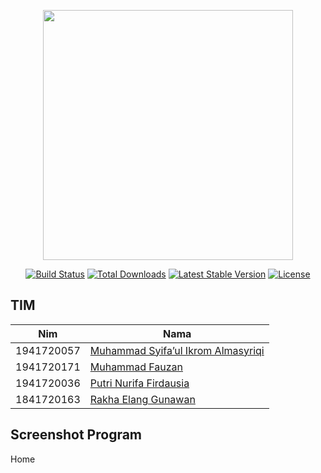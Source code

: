 <p align="center"><a href="https://laravel.com" target="_blank"><img src="https://raw.githubusercontent.com/laravel/art/master/logo-lockup/5%20SVG/2%20CMYK/1%20Full%20Color/laravel-logolockup-cmyk-red.svg" width="400"></a></p>

<p align="center">
<a href="https://travis-ci.org/laravel/framework"><img src="https://travis-ci.org/laravel/framework.svg" alt="Build Status"></a>
<a href="https://packagist.org/packages/laravel/framework"><img src="https://img.shields.io/packagist/dt/laravel/framework" alt="Total Downloads"></a>
<a href="https://packagist.org/packages/laravel/framework"><img src="https://img.shields.io/packagist/v/laravel/framework" alt="Latest Stable Version"></a>
<a href="https://packagist.org/packages/laravel/framework"><img src="https://img.shields.io/packagist/l/laravel/framework" alt="License"></a>
</p>

## TIM
|Nim	    |Nama				                |
|-----------|-----------------------------------|
|1941720057 |[Muhammad Syifa’ul Ikrom Almasyriqi](https://github.com/Almasyriqi) |
|1941720171 |[Muhammad Fauzan](https://github.com/fauzanmuh) |
|1941720036 |[Putri Nurifa Firdausia](https://github.com/putrinurifa) |
|1841720163 |[Rakha Elang Gunawan](https://github.com/rakhaegg) |

## Screenshot Program

Home
![]()
![]()
![]()
![]()
![]()
![]()
![]()
![]()